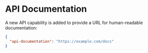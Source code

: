 # API Documentation

A new API capability is added to provide a URL for human-readable documentation:

```json
{
  "api-documentation": "https://example.com/docs"
}
```
